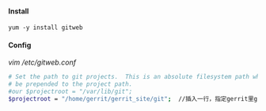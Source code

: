 #### Install

```
yum -y install gitweb
```

#### Config

_vim /etc/gitweb.conf_

```bash
# Set the path to git projects.  This is an absolute filesystem path which will
# be prepended to the project path.
#our $projectroot = "/var/lib/git";
$projectroot = "/home/gerrit/gerrit_site/git";  //插入一行，指定gerrit里git仓库的所在位置
```





